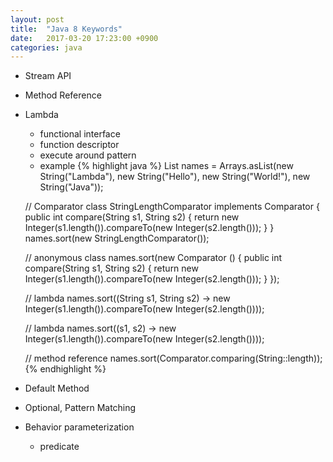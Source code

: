 ```yaml
---
layout: post
title:  "Java 8 Keywords"
date:   2017-03-20 17:23:00 +0900
categories: java
---
```

- Stream API
- Method Reference
- Lambda    
    - functional interface
    - function descriptor
    - execute around pattern
    - example
    {% highlight java %}
    List<String> names = Arrays.asList(new String("Lambda"), new String("Hello"), new String("World!"), new String("Java"));

    // Comparator
    class StringLengthComparator implements Comparator<String> {
        public int compare(String s1, String s2) {
            return new Integer(s1.length()).compareTo(new Integer(s2.length()));
        }
    }
    names.sort(new StringLengthComparator());

    // anonymous class
    names.sort(new Comparator<String> () {
        public int compare(String s1, String s2) {
            return new Integer(s1.length()).compareTo(new Integer(s2.length()));
        }
    });

    // lambda
    names.sort((String s1, String s2) -> new Integer(s1.length()).compareTo(new Integer(s2.length())));

    // lambda
    names.sort((s1, s2) -> new Integer(s1.length()).compareTo(new Integer(s2.length())));

    // method reference
    names.sort(Comparator.comparing(String::length));
    {% endhighlight %}
- Default Method
- Optional<T>, Pattern Matching
- Behavior parameterization
    - predicate
